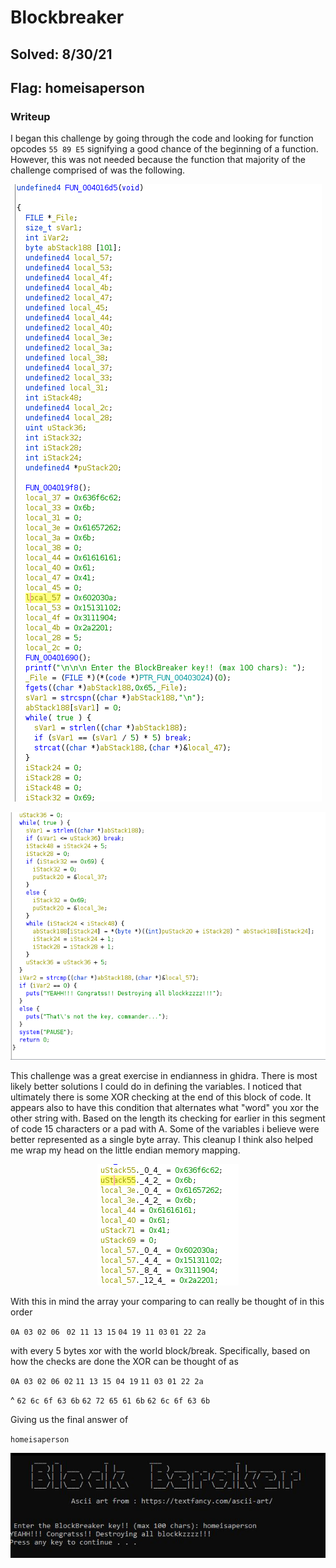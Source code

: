 # Blockbreaker

## Solved: 8/30/21

## Flag: homeisaperson

### Writeup
I began this challenge by going through the code and looking for function opcodes `55 89 E5` signifying a good chance of the beginning of a function.
However, this was not needed because the function that majority of the challenge comprised of was the following. 

<p align="center">
	<img src = "files/blockbreaker_code.png">
</p>
<p align="center">
	<img src = "files/blockbreaker_code2.png">
</p>

This challenge was a great exercise in endianness in ghidra. There is most likely better solutions I could do in defining the variables. I noticed that ultimately 
there is some XOR checking at the end of this block of code. It appears also to have this condition that alternates what "word" you xor the other string with. Based on the 
length its checking for earlier in this segment of code 15 characters or a pad with A. Some of the variables i believe were better represented as a single byte array. 
This cleanup I think also helped me wrap my head on the little endian memory mapping.


<p align="center">
	<img src = "files/blockbreaker_code3.png">
</p>


With this in mind the array your comparing to can really be thought of in this order

`0A 03 02 06 ` `02 11 13 15` `04 19 11 03` `01 22 2a`

with every 5 bytes xor with the world block/break. Specifically, based on how the checks are done the XOR can be thought of as



`0A 03 02 06 02` `11 13 15 04 19` `11 03 01 22 2a` 

^
`62 6c 6f 63 6b` `62 72 65 61 6b` `62 6c 6f 63 6b`


Giving us the final answer of



`homeisaperson`

<p align="center">
	<img src = "files/answer.JPG">
</p>


